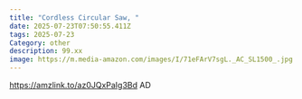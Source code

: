 ```yaml
---
title: "Cordless Circular Saw, "
date: 2025-07-23T07:50:55.411Z
tags: 2025-07-23
Category: other
description: 99.xx
image: https://m.media-amazon.com/images/I/71eFArV7sgL._AC_SL1500_.jpg
---
```

https://amzlink.to/az0JQxPaIg3Bd
AD